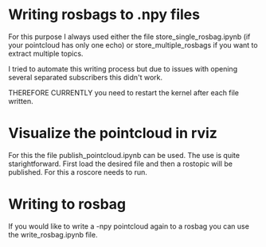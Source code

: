 # Writing rosbags to .npy files

For this purpose I always used either the file store_single_rosbag.ipynb (if your pointcloud has only one echo) or store_multiple_rosbags if you want to extract multiple topics.

I tried to automate this writing process but due to issues with opening several separated subscribers this didn't work.

THEREFORE CURRENTLY you need to restart the kernel after each file written. 

# Visualize the pointcloud in rviz

For this the file publish_pointcloud.ipynb can be used. The use is quite starightforward. First load the desired file and then a rostopic will be published. For this a roscore needs to run. 

# Writing to rosbag

If you would like to write a -npy pointcloud again to a rosbag you can use the write_rosbag.ipynb file.

